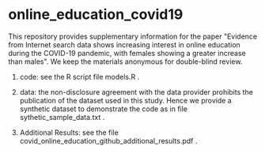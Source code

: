# online_education_covid19

This repository provides supplementary information for the paper "Evidence from Internet search data shows increasing interest in online education during the COVID-19 pandemic, with females showing a greater increase than males". We keep the materials anonymous for double-blind review.

1. code: see the R script file models.R .

2. data: the non-disclosure agreement with the data provider prohibits the publication of the dataset used in this study. Hence we provide a synthetic dataset to demonstrate the code as in file sythetic_sample_data.txt .

3. Additional Results: see the file covid_online_education_github_additional_results.pdf .
